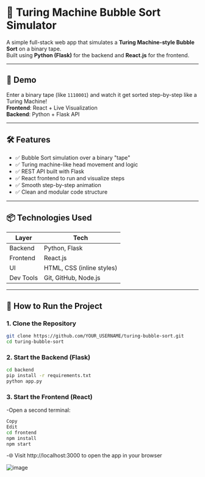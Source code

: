 # 🧠 Turing Machine Bubble Sort Simulator

A simple full-stack web app that simulates a **Turing Machine-style Bubble Sort** on a binary tape.  
Built using **Python (Flask)** for the backend and **React.js** for the frontend.

---

## 🚀 Demo

Enter a binary tape (like `1110001`) and watch it get sorted step-by-step like a Turing Machine!  
**Frontend**: React + Live Visualization  
**Backend**: Python + Flask API

---

## 🛠️ Features

- ✅ Bubble Sort simulation over a binary "tape"
- ✅ Turing machine-like head movement and logic
- ✅ REST API built with Flask
- ✅ React frontend to run and visualize steps
- ✅ Smooth step-by-step animation
- ✅ Clean and modular code structure

---

## 📦 Technologies Used

| Layer      | Tech         |
|------------|--------------|
| Backend    | Python, Flask |
| Frontend   | React.js     |
| UI         | HTML, CSS (inline styles) |
| Dev Tools  | Git, GitHub, Node.js |

---

## 🔧 How to Run the Project

### 1. Clone the Repository

```bash
git clone https://github.com/YOUR_USERNAME/turing-bubble-sort.git
cd turing-bubble-sort
```

### 2. Start the Backend (Flask)

```bash
cd backend
pip install -r requirements.txt
python app.py
```

### 3. Start the Frontend (React)
-Open a second terminal:

```bash
Copy
Edit
cd frontend
npm install
npm start
```
-🌐 Visit http://localhost:3000 to open the app in your browser

![image](https://github.com/user-attachments/assets/df3062da-31b4-4ecb-bcca-5b71c8409c99)


